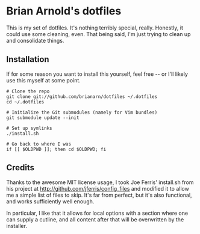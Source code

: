# Brian Arnold's dotfiles

This is my set of dotfiles. It's nothing terribly special, really.
Honestly, it could use some cleaning, even. That being said, I'm just
trying to clean up and consolidate things.

## Installation

If for some reason you want to install this yourself, feel free --
or I'll likely use this myself at some point.

	# Clone the repo
	git clone git://github.com/brianarn/dotfiles ~/.dotfiles
	cd ~/.dotfiles
	
	# Initialize the Git submodules (namely for Vim bundles)
	git submodule update --init
	
	# Set up symlinks
	./install.sh

	# Go back to where I was
	if [[ $OLDPWD ]]; then cd $OLDPWD; fi

## Credits

Thanks to the awesome MIT license usage, I took Joe Ferris' install.sh
from his project at http://github.com/jferris/config_files and modified it
to allow me a simple list of files to skip. It's far from perfect, but
it's also functional, and works sufficiently well enough.

In particular, I like that it allows for local options with a section where
one can supply a cutline, and all content after that will be overwritten by
the installer.
